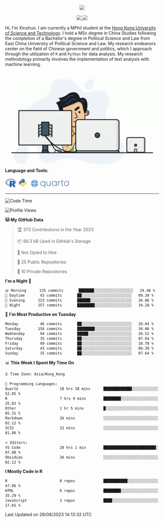 <div align='center'>
<img src='https://readme-typing-svg.herokuapp.com?font=ubuntu&color=4d3900&center=true&lines=HKUST+Mphil+in+SOSC;Focus+on+China;Code+for+PoliSci'/>
</div>

<p align='center'>
 <a href='https://www.linkedin.com/in/xinzhuo-huang-5161011ba/' target='_blank'>
        <img src='https://img.shields.io/badge/linkedin%20-%230077B5.svg?&style=for-the-badge&logo=linkedin&logoColor=white'/>
    </a>
 <a href='https://twitter.com/HsinchoH' target='_blank'>
        <img src='https://img.shields.io/badge/Twitter-1DA1F2?style=for-the-badge&logo=twitter&logoColor=white'/>
    </a>
    </p>
    
Hi, I'm Xinzhuo. I am currently a MPhil student at the [Hong Kong University of Science and Technology](https://sosc.hkust.edu.hk/node/613). I hold a MSc degree in China Studies following the completion of a Bachelor's degree in Political Science and Law from East China University of Political Science and Law. My research endeavors center on the field of Chinese government and politics, which I approach through the utilization of `R` and `Python` for data analysis. My research methodology primarily involves the implementation of text analysis with machine learning.




<img align='right' src="https://github.com/xinzhuohkust/xinzhuohkust/blob/main/programmer.gif" width="590">



**Language and Tools:**  

<code><img height="36" src="https://raw.githubusercontent.com/github/explore/80688e429a7d4ef2fca1e82350fe8e3517d3494d/topics/r/r.png"></code>
<code><img height="36" src="https://raw.githubusercontent.com/github/explore/80688e429a7d4ef2fca1e82350fe8e3517d3494d/topics/python/python.png"></code>
<code><img height="32" src="https://github.com/quarto-dev/quarto-r/blob/main/man/figures/quarto.png"></code>

---
<!--START_SECTION:waka-->
![Code Time](http://img.shields.io/badge/Code%20Time-670%20hrs%2050%20mins-blue)

![Profile Views](http://img.shields.io/badge/Profile%20Views-3-blue)

**🐱 My GitHub Data** 

> 🏆 373 Contributions in the Year 2023
 > 
> 📦 89.3 kB Used in GitHub's Storage 
 > 
> 🚫 Not Opted to Hire
 > 
> 📜 25 Public Repositories 
 > 
> 🔑 10 Private Repositories  
 > 
**I'm a Night 🦉** 

```text
🌞 Morning      135 commits       ███████░░░░░░░░░░░░░░░░░░   29.48 % 
🌆 Daytime       43 commits       ██░░░░░░░░░░░░░░░░░░░░░░░   09.39 % 
🌃 Evening      123 commits       ██████░░░░░░░░░░░░░░░░░░░   26.86 % 
🌙 Night        157 commits       ████████░░░░░░░░░░░░░░░░░   34.28 % 

```
📅 **I'm Most Productive on Tuesday** 

```text
Monday          46 commits       ██░░░░░░░░░░░░░░░░░░░░░░░   10.04 % 
Tuesday        156 commits       ████████░░░░░░░░░░░░░░░░░   34.06 % 
Wednesday       94 commits       █████░░░░░░░░░░░░░░░░░░░░   20.52 % 
Thursday        35 commits       ██░░░░░░░░░░░░░░░░░░░░░░░   07.64 % 
Friday          49 commits       ██░░░░░░░░░░░░░░░░░░░░░░░   10.70 % 
Saturday        43 commits       ██░░░░░░░░░░░░░░░░░░░░░░░   09.39 % 
Sunday          35 commits       ██░░░░░░░░░░░░░░░░░░░░░░░   07.64 % 

```


📊 **This Week I Spent My Time On** 

```text
⌚︎ Time Zone: Asia/Hong_Kong

💬 Programming Languages: 
Quarto                   10 hrs 38 mins      █████████████░░░░░░░░░░░░   52.05 % 
R                        7 hrs 9 mins        ████████░░░░░░░░░░░░░░░░░   35.03 % 
Other                    1 hr 5 mins         █░░░░░░░░░░░░░░░░░░░░░░░░   05.31 % 
Markdown                 26 mins             ░░░░░░░░░░░░░░░░░░░░░░░░░   02.12 % 
SCSS                     22 mins             ░░░░░░░░░░░░░░░░░░░░░░░░░   01.86 % 

🔥 Editors: 
VS Code                  20 hrs 1 min        ████████████████████████░   97.88 % 
Obsidian                 26 mins             ░░░░░░░░░░░░░░░░░░░░░░░░░   02.12 % 

```

**I Mostly Code in R** 

```text
R                        8 repos             ███████████░░░░░░░░░░░░░░   47.06 % 
HTML                     6 repos             ████████░░░░░░░░░░░░░░░░░   35.29 % 
JavaScript               3 repos             ████░░░░░░░░░░░░░░░░░░░░░   17.65 % 

```



 Last Updated on 28/06/2023 14:13:32 UTC
<!--END_SECTION:waka-->
    
    
    
    
    
    
    
    

